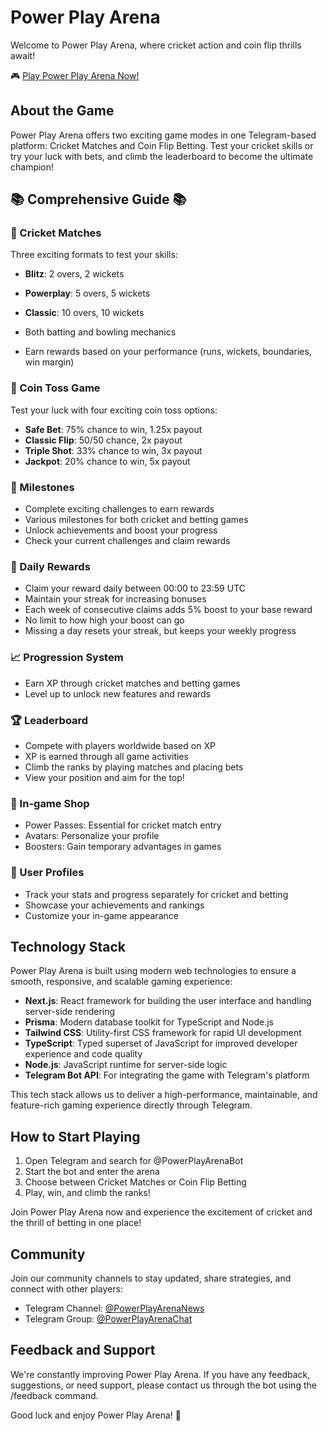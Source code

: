 # Power Play Arena

Welcome to Power Play Arena, where cricket action and coin flip thrills await!

🎮 [Play Power Play Arena Now!](https://t.me/powerplay_arena_bot)

## About the Game

Power Play Arena offers two exciting game modes in one Telegram-based platform: Cricket Matches and Coin Flip Betting. Test your cricket skills or try your luck with bets, and climb the leaderboard to become the ultimate champion!

## 📚 Comprehensive Guide 📚

### 🏏 Cricket Matches

Three exciting formats to test your skills:

- **Blitz**: 2 overs, 2 wickets
- **Powerplay**: 5 overs, 5 wickets
- **Classic**: 10 overs, 10 wickets

- Both batting and bowling mechanics
- Earn rewards based on your performance (runs, wickets, boundaries, win margin)

### 🎲 Coin Toss Game

Test your luck with four exciting coin toss options:

- **Safe Bet**: 75% chance to win, 1.25x payout
- **Classic Flip**: 50/50 chance, 2x payout
- **Triple Shot**: 33% chance to win, 3x payout
- **Jackpot**: 20% chance to win, 5x payout

### 🎯 Milestones

- Complete exciting challenges to earn rewards
- Various milestones for both cricket and betting games
- Unlock achievements and boost your progress
- Check your current challenges and claim rewards

### 🎁 Daily Rewards

- Claim your reward daily between 00:00 to 23:59 UTC
- Maintain your streak for increasing bonuses
- Each week of consecutive claims adds 5% boost to your base reward
- No limit to how high your boost can go
- Missing a day resets your streak, but keeps your weekly progress

### 📈 Progression System

- Earn XP through cricket matches and betting games
- Level up to unlock new features and rewards

### 🏆 Leaderboard

- Compete with players worldwide based on XP
- XP is earned through all game activities
- Climb the ranks by playing matches and placing bets
- View your position and aim for the top!

### 🛒 In-game Shop

- Power Passes: Essential for cricket match entry
- Avatars: Personalize your profile
- Boosters: Gain temporary advantages in games

### 👤 User Profiles

- Track your stats and progress separately for cricket and betting
- Showcase your achievements and rankings
- Customize your in-game appearance

## Technology Stack

Power Play Arena is built using modern web technologies to ensure a smooth, responsive, and scalable gaming experience:

- **Next.js**: React framework for building the user interface and handling server-side rendering
- **Prisma**: Modern database toolkit for TypeScript and Node.js
- **Tailwind CSS**: Utility-first CSS framework for rapid UI development
- **TypeScript**: Typed superset of JavaScript for improved developer experience and code quality
- **Node.js**: JavaScript runtime for server-side logic
- **Telegram Bot API**: For integrating the game with Telegram's platform

This tech stack allows us to deliver a high-performance, maintainable, and feature-rich gaming experience directly through Telegram.

## How to Start Playing

1. Open Telegram and search for @PowerPlayArenaBot
2. Start the bot and enter the arena
3. Choose between Cricket Matches or Coin Flip Betting
4. Play, win, and climb the ranks!

Join Power Play Arena now and experience the excitement of cricket and the thrill of betting in one place!

## Community

Join our community channels to stay updated, share strategies, and connect with other players:

- Telegram Channel: [@PowerPlayArenaNews](https://t.me/PowerPlayArenaNews)
- Telegram Group: [@PowerPlayArenaChat](https://t.me/PowerPlayArenaChat)

## Feedback and Support

We're constantly improving Power Play Arena. If you have any feedback, suggestions, or need support, please contact us through the bot using the /feedback command.

Good luck and enjoy Power Play Arena! 🌟
